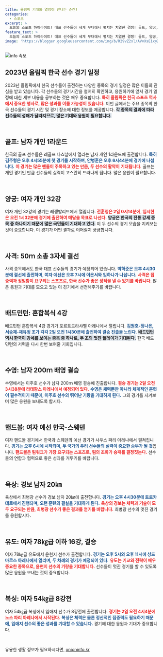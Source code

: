 ```yaml
---
title: 올림픽 기대와 열정이 만나는 순간!
categories:
  - 스포츠
excerpt: >
  오늘의 스포츠 하이라이트! 대표 선수들이 세계 무대에서 펼치는 치열한 경쟁! 골프, 양궁, 수영 등 다양한 종목에서 메달의 주인공은 누가 될지 궁금하다면 클릭!
feature_text: >
  오늘의 스포츠 하이라이트! 대표 선수들이 세계 무대에서 펼치는 치열한 경쟁! 골프, 양궁, 수영 등 다양한 종목에서 메달의 주인공은 누가 될지 궁금하다면 클릭!
image: 'https://blogger.googleusercontent.com/img/b/R29vZ2xl/AVvXsEixyZcFfHzMRdzZMjFBmAUKJYCLCGyLL1o632UiGVXcaFdKo_bkvkuCioo0uUKlGfBVcT3P84aROyZIXSBEx3Aw5nCQ3pTgDom1WDC4m8eifvWiAmWEEVb4x6G_l8C0QH225ldMjyaFvpxGEBGNO37VmDTDMHGhJPq73UglMfDca1-0aw/s1600/blogspot.png'
---
```


<p><img src="https://blogger.googleusercontent.com/img/b/R29vZ2xl/AVvXsEixyZcFfHzMRdzZMjFBmAUKJYCLCGyLL1o632UiGVXcaFdKo_bkvkuCioo0uUKlGfBVcT3P84aROyZIXSBEx3Aw5nCQ3pTgDom1WDC4m8eifvWiAmWEEVb4x6G_l8C0QH225ldMjyaFvpxGEBGNO37VmDTDMHGhJPq73UglMfDca1-0aw/s1600/blogspot.png" alt="info 속보" /></p>

<h2 data-ke-size="size26">2023년 올림픽 한국 선수 경기 일정</h2>

<p data-ke-size="size16">2023년 올림픽에서 한국 선수들이 출전하는 다양한 종목의 경기 일정은 많은 이들의 관심을 받고 있습니다. 각 선수들의 경기시간을 철저히 확인하고, 응원하기에 앞서 경기 일정에 대한 세부 내용을 공부하는 것은 매우 중요합니다. <b><span style="color: #ee2323;">특히 올림픽은 한국 스포츠 역사에서 중요한 행사로, 많은 성과를 이룰 가능성이 있습니다.</span></b> 이번 글에서는 주요 종목의 한국 선수들의 경기 시간 및 경기 장소에 대한 정보를 제공합니다. <b><span style="background-color: #21538527;">각 종목의 결과에 따라 선수들의 성패가 달라지므로, 많은 기대와 응원이 필요합니다.</span></b></p>

<p data-ke-size="size16">&nbsp;</p>

<h2 data-ke-size="size26">골프: 남자 개인 1라운드</h2>

<p data-ke-size="size16">한국의 골프 선수들은 레골프 나쇼날에서 열리는 남자 개인 1라운드에 출전합니다. <b><span style="color: #1a5490;">특히 김주형은 오후 4시55분에 첫 경기를 시작하며, 안병훈은 오후 6시44분에 경기에 나섭니다.</span></b> <b><span style="color: #ee2323;">이 경기는 많은 팬들이 주목하고 있는 만큼, 두 선수의 활약이 기대됩니다.</span></b> 골프는 개인 경기인 만큼 선수들의 실력이 고스란히 드러나게 됩니다. 많은 응원이 필요합니다.</p>

<p data-ke-size="size16">&nbsp;</p>

<h2 data-ke-size="size26">양궁: 여자 개인 32강</h2>

<p data-ke-size="size16">여자 개인 32강의 경기는 레쟁발리드에서 열립니다. <b><span style="color: #ee2323;">전훈영은 2일 0시14분에, 임시현은 오전 1시32분에 경기에 출전하여 메달을 목표로 나선다.</span></b> <b><span style="background-color: #21538527;">양궁은 한국의 전통 강세 종목 중 하나이기 때문에 많은 국민들이 기대하고 있다.</span></b> 이 두 선수의 경기 모습을 지켜보는 것이 중요합니다. 이 경기가 어떤 결과로 이어질지 궁금합니다.</p>

<p data-ke-size="size16">&nbsp;</p>

<h2 data-ke-size="size26">사격: 50ｍ 소총 3자세 결선</h2>

<p data-ke-size="size16">사격 종목에서도 한국 대표 선수들의 경기가 예정되어 있습니다. <b><span style="color: #1a5490;">박하준은 오후 4시30분에 결선에 출전하며, 여자 예선은 오후 7시에 이은서와 임하나가 나섭니다.</span></b> <b><span style="color: #ee2323;">사격은 집중력과 정밀함이 요구되는 스포츠로, 한국 선수가 좋은 성적을 낼 수 있기를 바랍니다.</span></b> 많은 응원과 기대를 모으고 있는 이 경기에서 선전해주기를 바랍니다.</p>

<p data-ke-size="size16">&nbsp;</p>

<h2 data-ke-size="size26">배드민턴: 혼합복식 4강</h2>

<p data-ke-size="size16">배드민턴 혼합복식 4강 경기가 포르트드라샤펠 아레나에서 열립니다. <b><span style="color: #1a5490;">김원호-정나은, 서승재-채유정 조가 각각 2일 오전 1시30분에 출전하여 결승 진출을 노린다.</span></b> <b><span style="background-color: #21538527;">배드민턴 역시 한국이 강세를 보이는 종목 중 하나로, 두 조의 멋진 플레이가 기대된다.</span></b> 한국 배드민턴의 저력을 다시 한번 보여줄 기회입니다.</p>

<p data-ke-size="size16">&nbsp;</p>

<h2 data-ke-size="size26">수영: 남자 200ｍ 배영 결승</h2>

<p data-ke-size="size16">수영에서는 이주호 선수가 남자 200ｍ 배영 결승에 진출합니다. <b><span style="color: #ee2323;">결승 경기는 2일 오전 3시38분에 라데팡스 아레나에서 예정되어 있다.</span></b> <b><span style="color: #1a5490;">수영은 체력뿐만 아니라 체계적인 훈련이 필수적이기 때문에, 이주호 선수의 뛰어난 기량을 기대하게 된다.</span></b> 그의 경기를 지켜보며 많은 응원을 보내도록 합시다.</p>

<p data-ke-size="size16">&nbsp;</p>

<h2 data-ke-size="size26">핸드볼: 여자 예선 한국-스웨덴</h2>

<p data-ke-size="size16">여자 핸드볼 경기에서 한국과 스웨덴의 예선 경기가 사우스 파리 아레나에서 펼쳐집니다. <b><span style="color: #1a5490;">경기는 오후 6시에 시작되며, 두 국가의 우리 선수들의 실력이 중요한 승부가 될 것</span></b>입니다. <b><span style="color: #ee2323;">핸드볼은 팀워크가 가장 요구되는 스포츠로, 팀의 조화가 승패를 결정짓는다.</span></b> 선수들의 연합과 협력으로 좋은 성과를 거두기를 바랍니다.</p>

<p data-ke-size="size16">&nbsp;</p>

<h2 data-ke-size="size26">육상: 경보 남자 20㎞</h2>

<p data-ke-size="size16">육상에서 최병광 선수가 경보 남자 20㎞에 출전합니다. <b><span style="color: #1a5490;">경기는 오후 4시30분에 트로카데로에서 진행되며, 오랜 훈련의 결실을 기대하게 된다.</span></b> <b><span style="color: #ee2323;">육상의 경보는 체력과 기술이 모두 요구되는 만큼, 최병광 선수가 좋은 결과를 얻기를 바랍니다.</span></b> 최병광 선수의 멋진 경기를 응원합시다.</p>

<p data-ke-size="size16">&nbsp;</p>

<h2 data-ke-size="size26">유도: 여자 78㎏급 이하 16강, 결승</h2>

<p data-ke-size="size16">여자 78㎏급 유도에서 윤현지 선수가 출전합니다. <b><span style="color: #1a5490;">경기는 오후 5시와 오후 11시에 샹드마르스 아레나에서 열리며, 두 차례의 경기가 예정되어 있다.</span></b> <b><span style="color: #ee2323;">유도는 기교와 전략이 매우 중요한 종목으로, 윤현지 선수의 기량을 기대합니다.</span></b> 선수들이 멋진 경기를 할 수 있도록 많은 응원을 보내는 것이 중요합니다.</p>

<p data-ke-size="size16">&nbsp;</p>

<h2 data-ke-size="size26">복싱: 여자 54㎏급 8강전</h2>

<p data-ke-size="size16">여자 54㎏급 복싱에서 임애지 선수가 8강전에 출전합니다. <b><span style="color: #ee2323;">경기는 2일 오전 4시4분에 노스 파리 아레나에서 시작된다.</span></b> <b><span style="color: #1a5490;">복싱은 체력은 물론 정신적인 집중력도 필요하기 때문에, 임애지 선수의 좋은 성과를 기대할 수 있습니다.</span></b> 경기에 대한 응원과 기대가 중요합니다.</p>

<p data-ke-size="size16">&nbsp;</p>
유용한 생활 정보가 필요하시다면, <a href="https://onioninfo.kr" rel="dofollow">onioninfo.kr</a>


